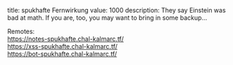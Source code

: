 title: spukhafte Fernwirkung
value: 1000
description: They say Einstein was bad at math. If you are, too, you may want to bring in some backup...

Remotes:  
https://notes-spukhafte.chal-kalmarc.tf/  
https://xss-spukhafte.chal-kalmarc.tf/  
https://bot-spukhafte.chal-kalmarc.tf/  